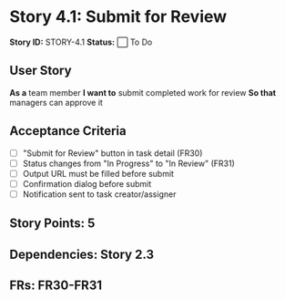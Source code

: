 # Story 4.1: Submit for Review

**Story ID:** STORY-4.1
**Status:** ⬜ To Do

## User Story
**As a** team member
**I want to** submit completed work for review
**So that** managers can approve it

## Acceptance Criteria
- [ ] "Submit for Review" button in task detail (FR30)
- [ ] Status changes from "In Progress" to "In Review" (FR31)
- [ ] Output URL must be filled before submit
- [ ] Confirmation dialog before submit
- [ ] Notification sent to task creator/assigner

## Story Points: 5
## Dependencies: Story 2.3
## FRs: FR30-FR31

